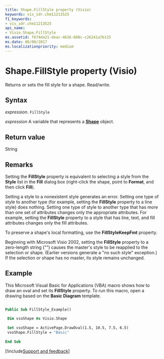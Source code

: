 ```yaml
---
title: Shape.FillStyle property (Visio)
keywords: vis_sdr.chm11213525
f1_keywords:
- vis_sdr.chm11213525
api_name:
- Visio.Shape.FillStyle
ms.assetid: f674da21-deac-4636-608c-c26241a7b125
ms.date: 06/08/2017
ms.localizationpriority: medium
---
```



# Shape.FillStyle property (Visio)

Returns or sets the fill style for a shape. Read/write.


## Syntax

_expression_. `FillStyle`

_expression_ A variable that represents a **[Shape](Visio.Shape.md)** object.


## Return value

String


## Remarks

Setting the **FillStyle** property is equivalent to selecting a style from the **Style** list in the **Fill** dialog box (right-click the shape, point to **Format**, and then click **Fill**).

Setting a style to a nonexistent style generates an error. Setting one type of style to another type (for example, setting the **FillStyle** property to a line style) does nothing. Setting one type of style to another type that has more than one set of attributes changes only the appropriate attributes. For example, setting the **FillStyle** property to a style that has line, text, and fill attributes changes only the fill attributes.

To preserve a shape's local formatting, use the **FillStyleKeepFmt** property.

Beginning with Microsoft Visio 2002, setting the **FillStyle** property to a zero-length string ("") causes the master's style to be reapplied to the selection or shape. (Earlier versions generate a "no such style" exception.) If the selection or shape has no master, its style remains unchanged.


## Example

This Microsoft Visual Basic for Applications (VBA) macro shows how to draw an oval and set its **FillStyle** property. To run this macro, open a drawing based on the **Basic Diagram** template.


```vb
 
Public Sub FillStyle_Example() 
 
 Dim vsoShape As Visio.Shape 
 
 Set vsoShape = ActivePage.DrawOval(1.5, 10.5, 7.5, 6.5) 
 vsoShape.FillStyle = "Basic" 
 
End Sub
```

[!include[Support and feedback](~/includes/feedback-boilerplate.md)]